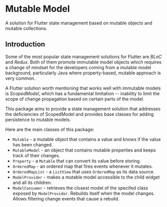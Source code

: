 # Mutable Model

A solution for Flutter state management based on mutable objects and mutable collections.

## Introduction

Some of the most popular state management solutions for Flutter are *BLoC* and *Redux*. 
Both of them promote immutable model objects which requires a change of mindset
for the developers coming from a mutable model background, particularly Java where 
property-based, mutable approach is very common. 

A Flutter solution worth mentioning that works well with immutable models is *ScopedModel*,
which has a fundamental limitation -- inability to limit the scope of change propagation based 
on certain parts of the model.

This package aims to provide a state management solution that addresses the 
deficiencies of ScopedModel and provides base classes for adding persistence to mutable
models.

Here are the main classes of this package:
* `Mutable` - a mutable object that contains a value and knows if the value has been changed.
* `MutableModel` - an object that contains mutable properties and keeps track of their changes.
* `Property` - a `Mutable` that can convert its value before storing.
* `OrderedMap` - an ordered map that fires events whenever it mutates.
* `OrderedMapList` - a `ListView` that uses `OrderedMap` as its data source.
* `ModelProvider` - makes a mutable model accessible to the child widget and all its children.
* `ModelConsumer` - retrieves the closest model of the specifed class exposed by `ModelProvider`.
Rebuilds itself when the model changes. Allows filtering change events that cause a rebuild.

